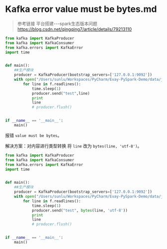 # Kafka error value must be bytes.md

> 参考链接
> 平台搭建---spark生态版本问题
> <https://blog.csdn.net/qingqing7/article/details/79213110>
>
>
>

```python
from kafka import KafkaProducer
from kafka import KafkaConsumer
from kafka.errors import KafkaError
import time


def main():
    ##生产模块
    producer = KafkaProducer(bootstrap_servers=['127.0.0.1:9092'])
    with open("/Users/sunlu/Workspaces/PyCharm/Evay-PySpark-Demo/data/json.txt", 'r') as f:
        for line in f.readlines():
            time.sleep(1)
            producer.send("test",line)
            print
            line
            # producer.flush()


if __name__ == '__main__':
    main()
```
报错 `value must be bytes`。

解决方案：对内容进行类型转换 将 `line` 改为 `bytes(line, 'utf-8')`。

```python
from kafka import KafkaProducer
from kafka import KafkaConsumer
from kafka.errors import KafkaError
import time


def main():
    ##生产模块
    producer = KafkaProducer(bootstrap_servers=['127.0.0.1:9092'])
    with open("/Users/sunlu/Workspaces/PyCharm/Evay-PySpark-Demo/data/json.txt", 'r') as f:
        for line in f.readlines():
            time.sleep(1)
            producer.send("test", bytes(line, 'utf-8'))
            print
            line
            # producer.flush()


if __name__ == '__main__':
    main()
```